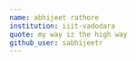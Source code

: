 ```yaml
---
name: abhijeet rathore
institution: iiit-vadodara
quote: my way iz the high way
github_user: sabhijeetr
---
```

